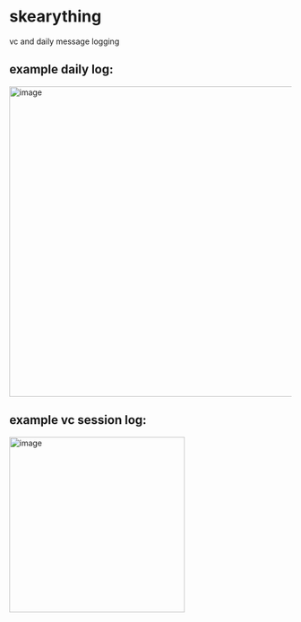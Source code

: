 # skearything

vc and daily message logging

## example daily log:

<img
	width="554"
	alt="image"
	src="https://github.com/skearya/skearything/assets/77034153/1a44be9a-5504-4e05-b6c2-c360b872b84f"
/>

## example vc session log:

<img
	width="313"
	alt="image"
	src="https://github.com/skearya/skearything/assets/77034153/aa2a33cd-0992-4d14-a2c6-c5a682e9ec82"
/>
